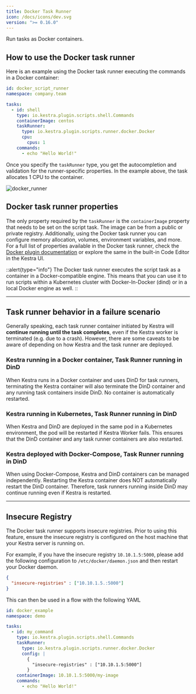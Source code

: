 ```yaml
---
title: Docker Task Runner
icon: /docs/icons/dev.svg
version: ">= 0.16.0"
---
```


Run tasks as Docker containers.

## How to use the Docker task runner
Here is an example using the Docker task runner executing the commands in a Docker container:

```yaml
id: docker_script_runner
namespace: company.team

tasks:
  - id: shell
    type: io.kestra.plugin.scripts.shell.Commands
    containerImage: centos
    taskRunner:
      type: io.kestra.plugin.scripts.runner.docker.Docker
      cpu:
        cpus: 1
    commands:
      - echo "Hello World!"
```

Once you specify the `taskRunner` type, you get the autocompletion and validation for the runner-specific properties. In the example above, the task allocates 1 CPU to the container.

![docker_runner](/docs/concepts/docker_runner.png)

## Docker task runner properties
The only property required by the `taskRunner` is the `containerImage` property that needs to be set on the script task. The image can be from a public or private registry. Additionally, using the Docker task runner you can configure memory allocation, volumes, environment variables, and more. For a full list of properties available in the Docker task runner, check the [Docker plugin documentation](/plugins/plugin-script-python/task-runners/io.kestra.plugin.scripts.runner.docker.Docker) or explore the same in the built-in Code Editor in the Kestra UI.

::alert{type="info"}
The Docker task runner executes the script task as a container in a Docker-compatible engine. This means that you can use it to run scripts within a Kubernetes cluster with Docker-In-Docker (dind) or in a local Docker engine as well.
::

---

## Task runner behavior in a failure scenario

Generally speaking, each task runner container initiated by Kestra will **continue running until the task completes**, even if the Kestra worker is terminated (e.g. due to a crash). However, there are some caveats to be aware of depending on how Kestra and the task runner are deployed.

### Kestra running in a Docker container, Task Runner running in DinD

When Kestra runs in a Docker container and uses DinD for task runners, terminating the Kestra container will also terminate the DinD container and any running task containers inside DinD. No container is automatically restarted.

### Kestra running in Kubernetes, Task Runner running in DinD

When Kestra and DinD are deployed in the same pod in a Kubernetes environment, the pod will be restarted if Kestra Worker fails. This ensures that the DinD container and any task runner containers are also restarted.

### Kestra deployed with Docker-Compose, Task Runner running in DinD

When using Docker-Compose, Kestra and DinD containers can be managed independently. Restarting the Kestra container does NOT automatically restart the DinD container. Therefore, task runners running inside DinD may continue running even if Kestra is restarted.

---

## Insecure Registry

The Docker task runner supports insecure registries. Prior to using this feature, ensure the insecure registry is configured on the host machine that your Kestra server is running on.

For example, if you have the insecure registry `10.10.1.5:5000`, please add the following configuration to `/etc/docker/daemon.json` and then restart your Docker daemon.

```json
{
  "insecure-registries" : ["10.10.1.5.:5000"]
}
```

This can then be used in a flow with the following YAML

```yaml
id: docker_example
namespace: demo

tasks:
  - id: my_command
    type: io.kestra.plugin.scripts.shell.Commands
    taskRunner:
      type: io.kestra.plugin.scripts.runner.docker.Docker
      config: |
        {
          "insecure-registries" : ["10.10.1.5:5000"]
        }
    containerImage: 10.10.1.5:5000/my-image
    commands:
      - echo "Hello World!"
```

